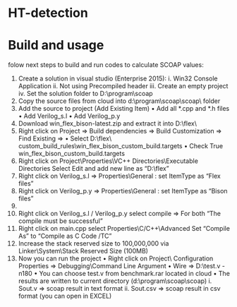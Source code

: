 # HT-detection


# Build and usage
folow next steps to build and run codes to calculate SCOAP values:
1.	Create a solution in visual studio (Enterprise 2015):
i.	Win32 Console Application
ii.	Not using Precompiled header
iii.	Create an empty project
iv.	Set the solution folder to D:\program\scoap
2.	Copy the source files from cloud into d:\program\scoap\scoap\ folder
3.	Add the source to project (Add Existing Item)
•	Add all *.cpp and *.h files 
•	Add Verilog_s.l 
•	Add Verilog_p.y
4.	Download win_flex_bison-latest.zip and extract it into D:\flex\
5.	 Right click on Project => Build dependencies => Build Customization => Find Existing => 
•	Select D:\flex\ custom_build_rules\win_flex_bison_custom_build.targets
•	Check True win_flex_bison_custom_build.targets
6.	Right click on Project\Properties\VC++ Directories\Executable Directories Select Edit and add new line as “D:\flex”
7.	Right click on Verilog_s.l => Properties\General : set ItemType as “Flex files”
8.	Right click on Verilog_p.y => Properties\General : set ItemType as “Bison files”
9.	
10.	Right click on Verilog_s.l / Verilog_p.y select compile => For both “The compile must be successful”
11.	Right click on main.cpp select Properties\C/C++\Advanced Set “Compile As” to “Compile as C Code /TC”
12.	Increase the stack reserved size to 100,000,000 via Linker\System\Stack Reserved Size (100MB)
13.	 Now you can run the project 
•	Right click on Project\ Configuration Properties => Debugging\Command Line Argument
•	Wire =>  D:\test.v -n180
•	You  can choose test.v from benchmark.rar located in cloud
•	The results are written to current directory (d:\program\scoap\scoap)
i.	Sout.v => scoap result in text format
ii.	Sout.csv => scoap result in csv format (you can open in EXCEL)

